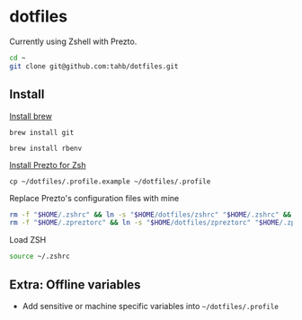 dotfiles
========

Currently using Zshell with Prezto.

```bash
cd ~
git clone git@github.com:tahb/dotfiles.git
```


## Install

[Install brew](https://brew.sh/)

```
brew install git
```

```
brew install rbenv
```

[Install Prezto for Zsh](https://github.com/sorin-ionescu/prezto#installation)

```
cp ~/dotfiles/.profile.example ~/dotfiles/.profile
```

Replace Prezto's configuration files with mine
```bash
rm -f "$HOME/.zshrc" && ln -s "$HOME/dotfiles/zshrc" "$HOME/.zshrc" && \
rm -f "$HOME/.zpreztorc" && ln -s "$HOME/dotfiles/zpreztorc" "$HOME/.zpreztorc"
```

Load ZSH
```bash
source ~/.zshrc
```


## Extra: Offline variables
- Add sensitive or machine specific variables into `~/dotfiles/.profile`
